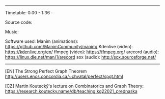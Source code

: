<what the video is about>

------------------

Timetable:
0:00 - <something>
1:36 - <something else>

Source code:


Music:
<credit the music used>

Software used:
Manim (animations): https://github.com/ManimCommunity/manim/
Kdenlive (video): https://kdenlive.org/en/
ffmpeg (video): https://ffmpeg.org/
arecord (audio): https://linux.die.net/man/1/arecord
sox (audio): http://sox.sourceforge.net/

------------------

[EN] The Strong Perfect Graph Theorem
http://users.encs.concordia.ca/~chvatal/perfect/spgt.html

[CZ] Martin Koutecký's lecture on Combinatorics and Graph Theory:
https://research.koutecky.name/db/teaching:kg22021_prednaska
